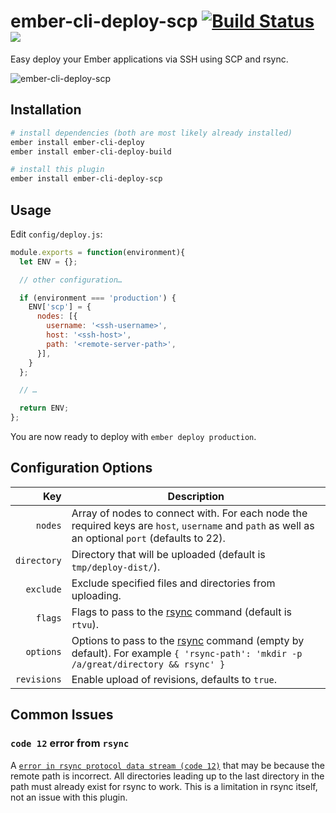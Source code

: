 # ember-cli-deploy-scp [![Build Status](https://travis-ci.org/michaljach/ember-cli-deploy-scp.svg?branch=master)](https://travis-ci.org/michaljach/ember-cli-deploy-scp) [![](https://ember-cli-deploy.github.io/ember-cli-deploy-version-badges/plugins/ember-cli-deploy-s3.svg)](http://ember-cli-deploy.github.io/ember-cli-deploy-version-badges/)

Easy deploy your Ember applications via SSH using SCP and rsync.

![ember-cli-deploy-scp](http://i.imgur.com/30TaZJu.png)

## Installation
```sh
# install dependencies (both are most likely already installed)
ember install ember-cli-deploy
ember install ember-cli-deploy-build

# install this plugin
ember install ember-cli-deploy-scp
```

## Usage
Edit `config/deploy.js`:

```javascript
module.exports = function(environment){
  let ENV = {};

  // other configuration…

  if (environment === 'production') {
    ENV['scp'] = {
      nodes: [{
        username: '<ssh-username>',
        host: '<ssh-host>',
        path: '<remote-server-path>',
      }],
    }
  };

  // …

  return ENV;
};

```

You are now ready to deploy with `ember deploy production`.


## Configuration Options

Key          | Description
---:         | ---
`nodes` | Array of nodes to connect with. For each node the required keys are `host`, `username` and `path` as well as an optional `port` (defaults to 22).
`directory` | Directory that will be uploaded (default is `tmp/deploy-dist/`).
`exclude` | Exclude specified files and directories from uploading.
`flags` | Flags to pass to the [rsync](https://www.npmjs.com/package/rsync#flagsflags-set) command (default is `rtvu`).
`options` | Options to pass to the [rsync](https://www.npmjs.com/package/rsync#setoption-value) command (empty by default). For example `{ 'rsync-path': 'mkdir -p /a/great/directory && rsync' }`
`revisions` | Enable upload of revisions, defaults to `true`.

## Common Issues

### `code 12` error from `rsync`

A [`error in rsync protocol data stream (code 12)`](https://askubuntu.com/questions/625085/rsync-over-ssh-error)
that may be because the remote path is incorrect. All directories leading up to the last directory in the path
must already exist for rsync to work. This is a limitation in rsync itself, not an issue with this plugin.

